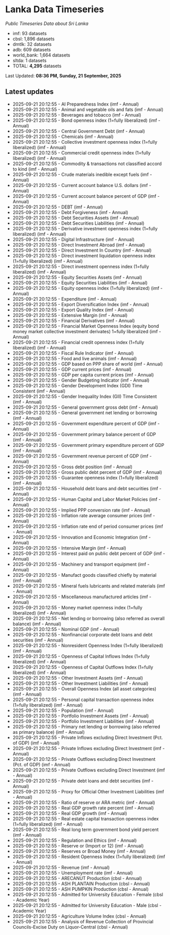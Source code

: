 # Lanka Data Timeseries
*Public Timeseries Data about Sri Lanka*

* imf: 93 datasets
* cbsl: 1,896 datasets
* dmtlk: 32 datasets
* adb: 609 datasets
* world_bank: 1,664 datasets
* sltda: 1 datasets
* TOTAL: **4,295** datasets

Last Updated: **08:36 PM, Sunday, 21 September, 2025**

## Latest updates

* 2025-09-21 20:12:55 - AI Preparedness Index (imf - Annual)
* 2025-09-21 20:12:55 - Animal and vegetable oils and fats (imf - Annual)
* 2025-09-21 20:12:55 - Beverages and tobacco (imf - Annual)
* 2025-09-21 20:12:55 - Bond openness index (1=fully liberalized) (imf - Annual)
* 2025-09-21 20:12:55 - Central Government Debt (imf - Annual)
* 2025-09-21 20:12:55 - Chemicals (imf - Annual)
* 2025-09-21 20:12:55 - Collective investment openness index (1=fully liberalized) (imf - Annual)
* 2025-09-21 20:12:55 - Commercial credit openness index (1=fully liberalized) (imf - Annual)
* 2025-09-21 20:12:55 - Commodity & transactions not classified accord to kind (imf - Annual)
* 2025-09-21 20:12:55 - Crude materials inedible except fuels (imf - Annual)
* 2025-09-21 20:12:55 - Current account balance U.S. dollars (imf - Annual)
* 2025-09-21 20:12:55 - Current account balance percent of GDP (imf - Annual)
* 2025-09-21 20:12:55 - DEBT (imf - Annual)
* 2025-09-21 20:12:55 - Debt Forgiveness (imf - Annual)
* 2025-09-21 20:12:55 - Debt Securities Assets (imf - Annual)
* 2025-09-21 20:12:55 - Debt Securities Liabilities (imf - Annual)
* 2025-09-21 20:12:55 - Derivative investment openness index (1=fully liberalized) (imf - Annual)
* 2025-09-21 20:12:55 - Digital Infrastructure (imf - Annual)
* 2025-09-21 20:12:55 - Direct Investment Abroad (imf - Annual)
* 2025-09-21 20:12:55 - Direct Investment In Country (imf - Annual)
* 2025-09-21 20:12:55 - Direct investment liquidation openness index (1=fully liberalized) (imf - Annual)
* 2025-09-21 20:12:55 - Direct investment openness index (1=fully liberalized) (imf - Annual)
* 2025-09-21 20:12:55 - Equity Securities Assets (imf - Annual)
* 2025-09-21 20:12:55 - Equity Securities Liabilities (imf - Annual)
* 2025-09-21 20:12:55 - Equity openness index (1=fully liberalized) (imf - Annual)
* 2025-09-21 20:12:55 - Expenditure (imf - Annual)
* 2025-09-21 20:12:55 - Export Diversification Index (imf - Annual)
* 2025-09-21 20:12:55 - Export Quality Index (imf - Annual)
* 2025-09-21 20:12:55 - Extensive Margin (imf - Annual)
* 2025-09-21 20:12:55 - Financial Derivatives (imf - Annual)
* 2025-09-21 20:12:55 - Financial Market Openness Index (equity bond money market collective investment derivates) 1=fully liberalized (imf - Annual)
* 2025-09-21 20:12:55 - Financial credit openness index (1=fully liberalized) (imf - Annual)
* 2025-09-21 20:12:55 - Fiscal Rule Indicator (imf - Annual)
* 2025-09-21 20:12:55 - Food and live animals (imf - Annual)
* 2025-09-21 20:12:55 - GDP based on PPP share of world (imf - Annual)
* 2025-09-21 20:12:55 - GDP current prices (imf - Annual)
* 2025-09-21 20:12:55 - GDP per capita current prices (imf - Annual)
* 2025-09-21 20:12:55 - Gender Budgeting Indicator (imf - Annual)
* 2025-09-21 20:12:55 - Gender Development Index (GDI) Time Consistent (imf - Annual)
* 2025-09-21 20:12:55 - Gender Inequality Index (GII) Time Consistent (imf - Annual)
* 2025-09-21 20:12:55 - General government gross debt (imf - Annual)
* 2025-09-21 20:12:55 - General government net lending or borrowing (imf - Annual)
* 2025-09-21 20:12:55 - Government expenditure percent of GDP (imf - Annual)
* 2025-09-21 20:12:55 - Government primary balance percent of GDP (imf - Annual)
* 2025-09-21 20:12:55 - Government primary expenditure percent of GDP (imf - Annual)
* 2025-09-21 20:12:55 - Government revenue percent of GDP (imf - Annual)
* 2025-09-21 20:12:55 - Gross debt position (imf - Annual)
* 2025-09-21 20:12:55 - Gross public debt percent of GDP (imf - Annual)
* 2025-09-21 20:12:55 - Guarantee openness index (1=fully liberalized) (imf - Annual)
* 2025-09-21 20:12:55 - Household debt loans and debt securities (imf - Annual)
* 2025-09-21 20:12:55 - Human Capital and Labor Market Policies (imf - Annual)
* 2025-09-21 20:12:55 - Implied PPP conversion rate (imf - Annual)
* 2025-09-21 20:12:55 - Inflation rate average consumer prices (imf - Annual)
* 2025-09-21 20:12:55 - Inflation rate end of period consumer prices (imf - Annual)
* 2025-09-21 20:12:55 - Innovation and Economic Integration (imf - Annual)
* 2025-09-21 20:12:55 - Intensive Margin (imf - Annual)
* 2025-09-21 20:12:55 - Interest paid on public debt percent of GDP (imf - Annual)
* 2025-09-21 20:12:55 - Machinery and transport equipment (imf - Annual)
* 2025-09-21 20:12:55 - Manufact goods classified chiefly by material (imf - Annual)
* 2025-09-21 20:12:55 - Mineral fuels lubricants and related materials (imf - Annual)
* 2025-09-21 20:12:55 - Miscellaneous manufactured articles (imf - Annual)
* 2025-09-21 20:12:55 - Money market openness index (1=fully liberalized) (imf - Annual)
* 2025-09-21 20:12:55 - Net lending or borrowing (also referred as overall balance) (imf - Annual)
* 2025-09-21 20:12:55 - Nominal GDP (imf - Annual)
* 2025-09-21 20:12:55 - Nonfinancial corporate debt loans and debt securities (imf - Annual)
* 2025-09-21 20:12:55 - Nonresident Openness Index (1=fully liberalized) (imf - Annual)
* 2025-09-21 20:12:55 - Openness of Capital Inflows Index (1=fully liberalized) (imf - Annual)
* 2025-09-21 20:12:55 - Openness of Capital Outflows Index (1=fully liberalized) (imf - Annual)
* 2025-09-21 20:12:55 - Other Investment Assets (imf - Annual)
* 2025-09-21 20:12:55 - Other Investment Liabilities (imf - Annual)
* 2025-09-21 20:12:55 - Overall Openness Index (all asset categories) (imf - Annual)
* 2025-09-21 20:12:55 - Personal capital transaction openness index (1=fully liberalized) (imf - Annual)
* 2025-09-21 20:12:55 - Population (imf - Annual)
* 2025-09-21 20:12:55 - Portfolio Investment Assets (imf - Annual)
* 2025-09-21 20:12:55 - Portfolio Investment Liabilities (imf - Annual)
* 2025-09-21 20:12:55 - Primary net lending or borrowing (also referred as primary balance) (imf - Annual)
* 2025-09-21 20:12:55 - Private Inflows excluding Direct Investment (Pct. of GDP) (imf - Annual)
* 2025-09-21 20:12:55 - Private Inflows excluding Direct Investment (imf - Annual)
* 2025-09-21 20:12:55 - Private Outflows excluding Direct Investment (Pct. of GDP) (imf - Annual)
* 2025-09-21 20:12:55 - Private Outflows excluding Direct Investment (imf - Annual)
* 2025-09-21 20:12:55 - Private debt loans and debt securities (imf - Annual)
* 2025-09-21 20:12:55 - Proxy for Official Other Investment Liabilities (imf - Annual)
* 2025-09-21 20:12:55 - Ratio of reserve or ARA metric (imf - Annual)
* 2025-09-21 20:12:55 - Real GDP growth rate percent (imf - Annual)
* 2025-09-21 20:12:55 - Real GDP growth (imf - Annual)
* 2025-09-21 20:12:55 - Real estate capital transaction openness index (1=fully liberalized) (imf - Annual)
* 2025-09-21 20:12:55 - Real long term government bond yield percent (imf - Annual)
* 2025-09-21 20:12:55 - Regulation and Ethics (imf - Annual)
* 2025-09-21 20:12:55 - Reserve or (Import or 12) (imf - Annual)
* 2025-09-21 20:12:55 - Reserves or Broad Money (imf - Annual)
* 2025-09-21 20:12:55 - Resident Openness Index (1=fully liberalized) (imf - Annual)
* 2025-09-21 20:12:55 - Revenue (imf - Annual)
* 2025-09-21 20:12:55 - Unemployment rate (imf - Annual)
* 2025-09-21 20:12:55 - ARECANUT Production (cbsl - Annual)
* 2025-09-21 20:12:55 - ASH PLANTAIN Production (cbsl - Annual)
* 2025-09-21 20:12:55 - ASH PUMPKIN Production (cbsl - Annual)
* 2025-09-21 20:12:55 - Admitted for University Education - Female (cbsl - Academic Year)
* 2025-09-21 20:12:55 - Admitted for University Education - Male (cbsl - Academic Year)
* 2025-09-21 20:12:55 - Agriculture Volume Index (cbsl - Annual)
* 2025-09-21 20:12:55 - Analysis of Revenue Collection of Provincial Councils-Excise Duty on Liquor-Central (cbsl - Annual)